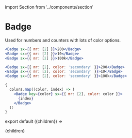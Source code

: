 import Section from '../components/section'

# Badge

Used for numbers and counters with lots of color options.

```jsx live
<Badge sx={{ mr: [2] }}>200</Badge>
<Badge sx={{ mr: [2] }}>10</Badge>
<Badge sx={{ mr: [2] }}>100k</Badge>
```

```jsx live
<Badge sx={{ mr: [2], color: 'secondary' }}>200</Badge>
<Badge sx={{ mr: [2], color: 'secondary' }}>10</Badge>
<Badge sx={{ mr: [2], color: 'secondary' }}>100k</Badge>
```

```jsx live
{
  colors.map((color, index) => (
    <Badge key={color} sx={{ mr: [2], color: color }}>
      {index}
    </Badge>
  ))
}
```

export default ({children}) => <Section name='badge'>{children}</Section>
